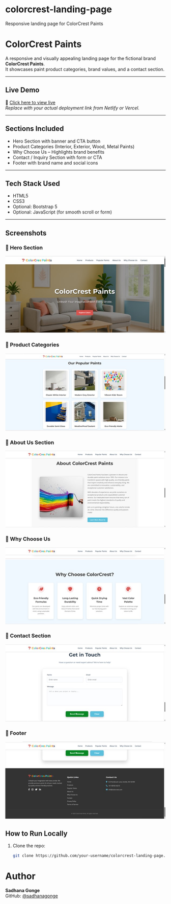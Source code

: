 # colorcrest-landing-page
Responsive landing page for ColorCrest Paints

# ColorCrest Paints 

A responsive and visually appealing landing page for the fictional brand **ColorCrest Paints**.  
It showcases paint product categories, brand values, and a contact section.

---

##  Live Demo

🔗 [Click here to view live](https://your-netlify-link.netlify.app)  
_Replace with your actual deployment link from Netlify or Vercel._

---

##  Sections Included

-  Hero Section with banner and CTA button
-  Product Categories (Interior, Exterior, Wood, Metal Paints)
-  Why Choose Us – Highlights brand benefits
-  Contact / Inquiry Section with form or CTA
-  Footer with brand name and social icons

---

##  Tech Stack Used

- HTML5
- CSS3
- Optional: Bootstrap 5
- Optional: JavaScript (for smooth scroll or form)

---
##  Screenshots

### 🔹 Hero Section
![Hero Section](images/home.jpg)

### 🔹 Product Categories
![Product Categories](images/popularpaint.jpg)

### 🔹 About Us Section
![About Us](images/aboutus.jpg)

### 🔹 Why Choose Us
![Why Choose Us](images/whychoose.jpg)

### 🔹 Contact Section
![Contact Section](images/contact.jpg)

### 🔹 Footer
![Footer](images/footer.jpg)

##  How to Run Locally

1. Clone the repo:
   ```bash
   git clone https://github.com/your-username/colorcrest-landing-page.git

# Author

**Sadhana Gonge**  
GitHub: [@sadhanagonge](https://github.com/sadhana79)

